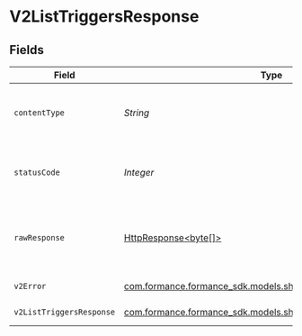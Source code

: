 # V2ListTriggersResponse


## Fields

| Field                                                                                                                    | Type                                                                                                                     | Required                                                                                                                 | Description                                                                                                              |
| ------------------------------------------------------------------------------------------------------------------------ | ------------------------------------------------------------------------------------------------------------------------ | ------------------------------------------------------------------------------------------------------------------------ | ------------------------------------------------------------------------------------------------------------------------ |
| `contentType`                                                                                                            | *String*                                                                                                                 | :heavy_check_mark:                                                                                                       | HTTP response content type for this operation                                                                            |
| `statusCode`                                                                                                             | *Integer*                                                                                                                | :heavy_check_mark:                                                                                                       | HTTP response status code for this operation                                                                             |
| `rawResponse`                                                                                                            | [HttpResponse<byte[]>](https://docs.oracle.com/en/java/javase/11/docs/api/java.net.http/java/net/http/HttpResponse.html) | :heavy_minus_sign:                                                                                                       | Raw HTTP response; suitable for custom response parsing                                                                  |
| `v2Error`                                                                                                                | [com.formance.formance_sdk.models.shared.V2Error](../../models/shared/V2Error.md)                                        | :heavy_minus_sign:                                                                                                       | General error                                                                                                            |
| `v2ListTriggersResponse`                                                                                                 | [com.formance.formance_sdk.models.shared.V2ListTriggersResponse](../../models/shared/V2ListTriggersResponse.md)          | :heavy_minus_sign:                                                                                                       | List of triggers                                                                                                         |